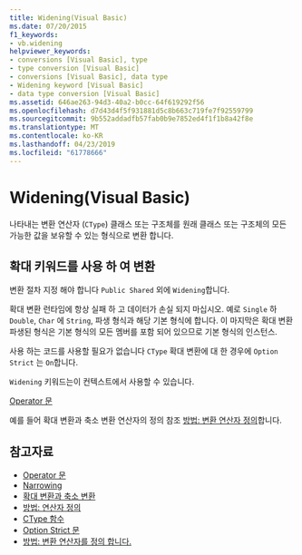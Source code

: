 ```yaml
---
title: Widening(Visual Basic)
ms.date: 07/20/2015
f1_keywords:
- vb.widening
helpviewer_keywords:
- conversions [Visual Basic], type
- type conversion [Visual Basic]
- conversions [Visual Basic], data type
- Widening keyword [Visual Basic]
- data type conversion [Visual Basic]
ms.assetid: 646ae263-94d3-40a2-b0cc-64f619292f56
ms.openlocfilehash: d7d43d4f5f931881d5c8b663c719fe7f92559799
ms.sourcegitcommit: 9b552addadfb57fab0b9e7852ed4f1f1b8a42f8e
ms.translationtype: MT
ms.contentlocale: ko-KR
ms.lasthandoff: 04/23/2019
ms.locfileid: "61778666"
---
```

# <a name="widening-visual-basic"></a>Widening(Visual Basic)
나타내는 변환 연산자 (`CType`) 클래스 또는 구조체를 원래 클래스 또는 구조체의 모든 가능한 값을 보유할 수 있는 형식으로 변환 합니다.  
  
## <a name="converting-with-the-widening-keyword"></a>확대 키워드를 사용 하 여 변환  
 변환 절차 지정 해야 합니다 `Public Shared` 외에 `Widening`합니다.  
  
 확대 변환 런타임에 항상 실패 하 고 데이터가 손실 되지 마십시오. 예로 `Single` 하 `Double`, `Char` 에 `String`, 파생 형식과 해당 기본 형식에 합니다. 이 마지막은 확대 변환 파생된 형식은 기본 형식의 모든 멤버를 포함 되어 있으므로 기본 형식의 인스턴스.  
  
 사용 하는 코드를 사용할 필요가 없습니다 `CType` 확대 변환에 대 한 경우에 `Option Strict` 는 `On`합니다.  
  
 `Widening` 키워드는이 컨텍스트에서 사용할 수 있습니다.  
  
 [Operator 문](../../../visual-basic/language-reference/statements/operator-statement.md)  
  
 예를 들어 확대 변환과 축소 변환 연산자의 정의 참조 [방법: 변환 연산자 정의](../../../visual-basic/programming-guide/language-features/procedures/how-to-define-a-conversion-operator.md)합니다.  
  
## <a name="see-also"></a>참고자료

- [Operator 문](../../../visual-basic/language-reference/statements/operator-statement.md)
- [Narrowing](../../../visual-basic/language-reference/modifiers/narrowing.md)
- [확대 변환과 축소 변환](../../../visual-basic/programming-guide/language-features/data-types/widening-and-narrowing-conversions.md)
- [방법: 연산자 정의](../../../visual-basic/programming-guide/language-features/procedures/how-to-define-an-operator.md)
- [CType 함수](../../../visual-basic/language-reference/functions/ctype-function.md)
- [Option Strict 문](../../../visual-basic/language-reference/statements/option-strict-statement.md)
- [방법: 변환 연산자를 정의 합니다.](../../../visual-basic/programming-guide/language-features/procedures/how-to-define-a-conversion-operator.md)
